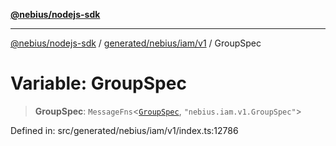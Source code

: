 [**@nebius/nodejs-sdk**](../../../../../README.md)

***

[@nebius/nodejs-sdk](../../../../../README.md) / [generated/nebius/iam/v1](../README.md) / GroupSpec

# Variable: GroupSpec

> **GroupSpec**: `MessageFns`\<[`GroupSpec`](../interfaces/GroupSpec.md), `"nebius.iam.v1.GroupSpec"`\>

Defined in: src/generated/nebius/iam/v1/index.ts:12786
